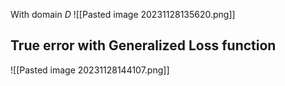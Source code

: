
With domain $D$
![[Pasted image 20231128135620.png]]

## True error with Generalized Loss function 
![[Pasted image 20231128144107.png]]
